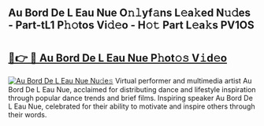 ## Au Bord De L Eau Nue O𝚗𝚕yf𝚊ns L𝚎a𝚔ed N𝚞𝚍es - Part-tL1 P𝚑𝚘tos Vi𝚍𝚎o - H𝚘𝚝 Part L𝚎a𝚔s PV1OS

# <h2><a href="http://kfca5i.oniu.top/?m=Au+Bord+De+L+Eau+Nue">🔗👉 🔴 Au Bord De L Eau Nue P𝚑ot𝚘𝚜 V𝚒d𝚎o</a></h2>

[![Au Bord De L Eau Nue Nu𝚍e𝚜](https://i.imgur.com/0qMVB7G.gif)](http://kfca5i.oniu.top/?m=Au+Bord+De+L+Eau+Nue)
Virtual performer and multimedia artist Au Bord De L Eau Nue, acclaimed for distributing dance and lifestyle inspiration through popular dance trends and brief films. Inspiring speaker Au Bord De L Eau Nue, celebrated for their ability to motivate and inspire others through their words.  
